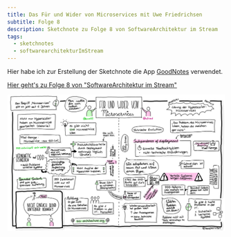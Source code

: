 ```yaml
---
title: Das Für und Wider von Microservices mit Uwe Friedrichsen
subtitle: Folge 8
description: Sketchnote zu Folge 8 von SoftwareArchitektur im Stream
tags:
  - sketchnotes
  - softwarearchitekturImStream
---
```


Hier habe ich zur Erstellung der Sketchnote die App [GoodNotes](https://www.goodnotes.com/) verwendet.

[Hier geht's zu Folge 8 von "SoftwareArchitektur im Stream"](https://software-architektur.tv/folge8.html)

![Sketchnote zu Folge 8](/img/sketchnotes/2020-07-24_fuer_und_wider_von_microservices.JPG)

